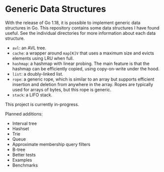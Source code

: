 # Generic Data Structures

With the release of Go 1.18, it is possible to implement generic data
structures in Go. This repository contains some data structures I have found
useful. See the individual directories for more information about each data
structure.

* `avl`: an AVL tree.
* `cache`: a wrapper around `map[K]V` that uses a maximum size and evicts
  elements using LRU when full.
* `hashmap`: a hashmap with linear probing. The main feature is that
  the hashmap can be efficiently copied, using copy-on-write under the hood.
* `list`: a doubly-linked list.
* `rope`: a generic rope, which is similar to an array but supports efficient
  insertion and deletion from anywhere in the array. Ropes are typically used
  for arrays of bytes, but this rope is generic.
* `stack`: a LIFO stack.

This project is currently in-progress.

Planned additions:

* Interval tree
* Hashset
* Trie
* Queue
* Approximate membership query filters
* B-tree
* Better tests
* Examples
* Benchmarks

